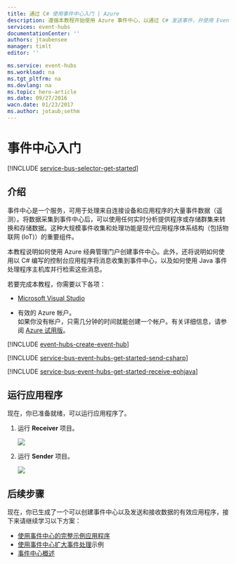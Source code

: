 ```yaml
---
title: 通过 C# 使用事件中心入门 | Azure
description: 遵循本教程开始使用 Azure 事件中心，以通过 C# 发送事件，并使用 EventProcessorHost 通过 Java 接收事件。
services: event-hubs
documentationCenter: ''
authors: jtaubensee
manager: timlt
editor: ''

ms.service: event-hubs
ms.workload: na
ms.tgt_pltfrm: na
ms.devlang: na
ms.topic: hero-article
ms.date: 09/27/2016
wacn.date: 01/23/2017
ms.author: jotaub;sethm
---
```


# 事件中心入门

[!INCLUDE [service-bus-selector-get-started](../../includes/service-bus-selector-get-started.md)]

## 介绍

事件中心是一个服务，可用于处理来自连接设备和应用程序的大量事件数据（遥测）。将数据采集到事件中心后，可以使用任何实时分析提供程序或存储群集来转换和存储数据。这种大规模事件收集和处理功能是现代应用程序体系结构（包括物联网 (IoT)）的重要组件。

本教程说明如何使用 Azure 经典管理门户创建事件中心。此外，还将说明如何使用以 C# 编写的控制台应用程序将消息收集到事件中心，以及如何使用 Java 事件处理程序主机库并行检索这些消息。

若要完成本教程，你需要以下各项：

+ [Microsoft Visual Studio](http://visualstudio.com)

+ 有效的 Azure 帐户。<br/>如果你没有帐户，只需几分钟的时间就能创建一个帐户。有关详细信息，请参阅 [Azure 试用版](https://www.azure.cn/pricing/1rmb-trial)。

[!INCLUDE [event-hubs-create-event-hub](../../includes/event-hubs-create-event-hub.md)]

[!INCLUDE [service-bus-event-hubs-get-started-send-csharp](../../includes/service-bus-event-hubs-get-started-send-csharp.md)]

[!INCLUDE [service-bus-event-hubs-get-started-receive-ephjava](../../includes/service-bus-event-hubs-get-started-receive-ephjava.md)]

## 运行应用程序

现在，你已准备就绪，可以运行应用程序了。

1. 运行 **Receiver** 项目。

    ![][21]

2. 运行 **Sender** 项目。

    ![][22]

## 后续步骤

现在，你已生成了一个可以创建事件中心以及发送和接收数据的有效应用程序，接下来请继续学习以下方案：

- [使用事件中心的完整示例应用程序][]
- [使用事件中心扩大事件处理][]示例
- [事件中心概述][]

<!-- Images. -->
[21]: ./media/event-hubs-csharp-ephjava-getstarted/ephjava.png
[22]: ./media/event-hubs-csharp-ephjava-getstarted/cs-send.png

<!-- Links -->

[Azure classic portal]: https://manage.windowsazure.cn/
[事件中心概述]: ./event-hubs-overview.md
[使用事件中心的完整示例应用程序]: https://code.msdn.microsoft.com/Service-Bus-Event-Hub-286fd097
[使用事件中心扩大事件处理]: https://code.msdn.microsoft.com/Service-Bus-Event-Hub-45f43fc3

<!---HONumber=Mooncake_0116_2017-->
<!--Update_Description:update meta properties and wording-->